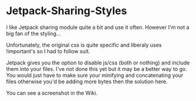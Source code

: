 Jetpack-Sharing-Styles
======================

I like Jetpack sharing module quite a bit and use it often. However I'm not a big fan of the styling...

Unfortunately, the original css is quite specific and liberaly uses !important's so I had to follow suit.

Jetpack gives you the option to disable js/css (both or nothing) and include them into your files. I've not done this yet but it may be a better way to go. You would just have to make sure your minifying and concatenating your files otherwise you'd be adding more bytes then the solution here. 

You can see a screenshot in the Wiki.
